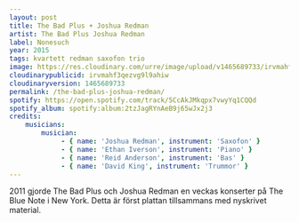 ```yaml
---
layout: post
title: The Bad Plus + Joshua Redman
artist: The Bad Plus Joshua Redman
label: Nonesuch
year: 2015
tags: kvartett redman saxofon trio
image: https://res.cloudinary.com/urre/image/upload/v1465689733/irvmahf3qezvg9l9ahiw.jpg
cloudinarypublicid: irvmahf3qezvg9l9ahiw
cloudinaryversion: 1465689733
permalink: /the-bad-plus-joshua-redman/
spotify: https://open.spotify.com/track/5CcAkJMkqpx7vwyYq1CQQd
spotify_album: spotify:album:2tzJagRYnAeB9j65wJx2j3
credits:
    musicians:
        musician:
             - { name: 'Joshua Redman', instrument: 'Saxofon' }
             - { name: 'Ethan Iverson', instrument: 'Piano' }
             - { name: 'Reid Anderson', instrument: 'Bas' }
             - { name: 'David King', instrument: 'Trummor' }
---
```


2011 gjorde The Bad Plus och Joshua Redman en veckas konserter på The Blue Note i New York. Detta är först plattan tillsammans med nyskrivet material.